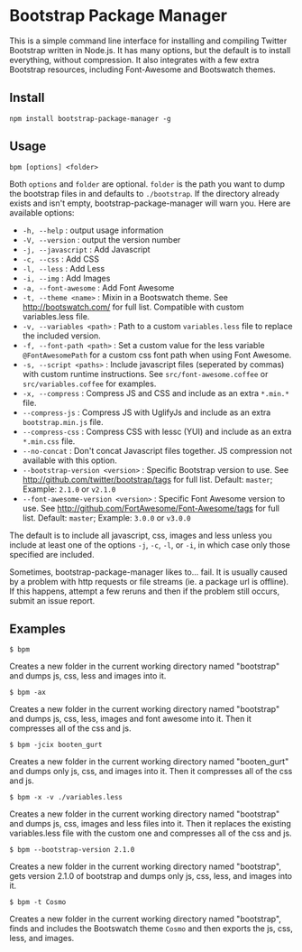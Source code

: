 # Bootstrap Package Manager

This is a simple command line interface for installing and compiling Twitter Bootstrap written in Node.js. It has many options, but the default is to install everything, without compression. It also integrates with a few extra Bootstrap resources, including Font-Awesome and Bootswatch themes.

## Install

	npm install bootstrap-package-manager -g

## Usage

	bpm [options] <folder>

Both `options` and `folder` are optional. `folder` is the path you want to dump the bootstrap files in and defaults to `./bootstrap`. If the directory already exists and isn't empty, bootstrap-package-manager will warn you. Here are available options:

* `-h, --help` : output usage information
* `-V, --version` : output the version number
* `-j, --javascript` : Add Javascript
* `-c, --css` : Add CSS
* `-l, --less` : Add Less
* `-i, --img` : Add Images
* `-a, --font-awesome` : Add Font Awesome
* `-t, --theme <name>` : Mixin in a Bootswatch theme. See <http://bootswatch.com/> for full list. Compatible with custom variables.less file.
* `-v, --variables <path>` : Path to a custom `variables.less` file to replace the included version.
* `-f, --font-path <path>` : Set a custom value for the less variable `@FontAwesomePath` for a custom css font path when using Font Awesome.
* `-s, --script <paths>` : Include javascript files (seperated by commas) with custom runtime instructions. See `src/font-awesome.coffee` or `src/variables.coffee` for examples.
* `-x, --compress` : Compress JS and CSS and include as an extra `*.min.*` file.
* `--compress-js` : Compress JS with UglifyJs and include as  an extra `bootstrap.min.js` file.
* `--compress-css` : Compress CSS with lessc (YUI) and include as an extra `*.min.css` file.
* `--no-concat` : Don't concat Javascript files together. JS compression not available with this option.
* `--bootstrap-version <version>` : Specific Bootstrap version to use. See <http://github.com/twitter/bootstrap/tags> for full list. Default: `master`; Example: `2.1.0` or `v2.1.0`
* `--font-awesome-version <version>` : Specific Font Awesome version to use. See <http://github.com/FortAwesome/Font-Awesome/tags> for full list. Default: `master`; Example: `3.0.0` or `v3.0.0`

The default is to include all javascript, css, images and less unless you include at least one of the options `-j`, `-c`, `-l`, or `-i`, in which case only those specified are included.

Sometimes, bootstrap-package-manager likes to... fail. It is usually caused by a problem with http requests or file streams (ie. a package url is offline). If this happens, attempt a few reruns and then if the problem still occurs, submit an issue report.

## Examples

	$ bpm

Creates a new folder in the current working directory named "bootstrap" and dumps js, css, less and images into it.

	$ bpm -ax

Creates a new folder in the current working directory named "bootstrap" and dumps js, css, less, images and font awesome into it. Then it compresses all of the css and js.

	$ bpm -jcix booten_gurt

Creates a new folder in the current working directory named "booten_gurt" and dumps only js, css, and images into it. Then it compresses all of the css and js.

	$ bpm -x -v ./variables.less

Creates a new folder in the current working directory named "bootstrap" and dumps js, css, images and less files into it. Then it replaces the existing variables.less file with the custom one and compresses all of the css and js.

	$ bpm --bootstrap-version 2.1.0

Creates a new folder in the current working directory named "bootstrap", gets version 2.1.0 of bootstrap and dumps only js, css, less, and images into it.

	$ bpm -t Cosmo

Creates a new folder in the current working directory named "bootstrap", finds and includes the Bootswatch theme `Cosmo` and then exports the js, css, less, and images.